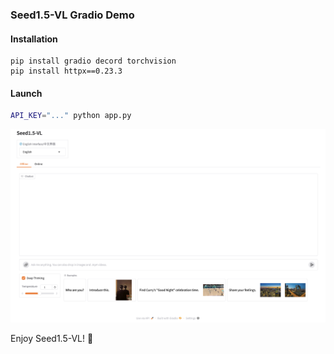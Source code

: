 ### Seed1.5-VL Gradio Demo

#### Installation

```
pip install gradio decord torchvision
pip install httpx==0.23.3
```

#### Launch

```bash
API_KEY="..." python app.py
```

![](examples/interface.jpg)

Enjoy Seed1.5-VL! 🤗
